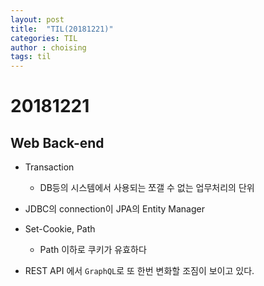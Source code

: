 ```yaml
---
layout: post
title:  "TIL(20181221)"
categories: TIL
author : choising
tags: til
---
```


# 20181221

## Web Back-end

- Transaction
    - DB등의 시스템에서 사용되는 쪼갤 수 없는 업무처리의 단위

- JDBC의 connection이 JPA의 Entity Manager

- Set-Cookie, Path
    - Path 이하로 쿠키가 유효하다

- REST API 에서 `GraphQL`로 또 한번 변화할 조짐이 보이고 있다.

        